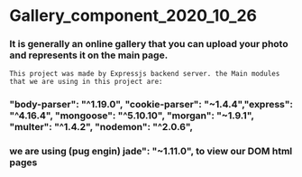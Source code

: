 # Gallery_component_2020_10_26
### It is generally an online gallery that you can upload your photo and represents it on the main page.

``` This project was made by Expressjs backend server. the Main modules that we are using in this project are: ```
### "body-parser": "^1.19.0",  "cookie-parser": "~1.4.4","express": "^4.16.4", "mongoose": "^5.10.10", "morgan": "~1.9.1", "multer": "^1.4.2", "nodemon": "^2.0.6",
### we are using (pug engin) jade": "~1.11.0",  to view our DOM html pages
